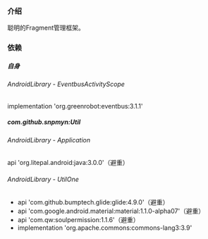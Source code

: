 ### 介绍
聪明的Fragment管理框架。

### 依赖
##### 自身
###### AndroidLibrary - EventbusActivityScope
implementation 'org.greenrobot:eventbus:3.1.1'
##### com.github.snpmyn:Util
###### AndroidLibrary - Application
api 'org.litepal.android:java:3.0.0'（避重）
###### AndroidLibrary - UtilOne
* api 'com.github.bumptech.glide:glide:4.9.0'（避重）
* api 'com.google.android.material:material:1.1.0-alpha07'（避重）
* api 'com.qw:soulpermission:1.1.6'（避重）
* implementation 'org.apache.commons:commons-lang3:3.9'
